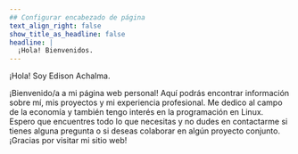 ```yaml
---
## Configurar encabezado de página
text_align_right: false
show_title_as_headline: false
headline: |
  ¡Hola! Bienvenidos.
---
```


<!-- este es un subtitulo -->
¡Hola! Soy Edison Achalma.

¡Bienvenido/a a mi página web personal! Aquí podrás encontrar información sobre mí, mis proyectos y mi experiencia profesional. Me dedico al campo de la economía y también tengo interés en la programación en Linux. Espero que encuentres todo lo que necesitas y no dudes en contactarme si tienes alguna pregunta o si deseas colaborar en algún proyecto conjunto. ¡Gracias por visitar mi sitio web!
